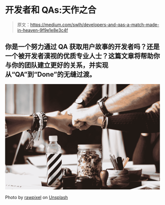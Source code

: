 # 开发者和 QAs:天作之合

> 原文：<https://medium.com/swlh/developers-and-qas-a-match-made-in-heaven-9f9e1e8e3c4f>

## 你是一个努力通过 QA 获取用户故事的开发者吗？还是一个被开发者漠视的优质专业人士？这篇文章将帮助你与你的团队建立更好的关系，并实现从“QA”到“Done”的无缝过渡。

![](img/75199203f0d96bd22d4b96b64dbd7e6e.png)

Photo by [rawpixel](https://unsplash.com/@rawpixel?utm_source=medium&utm_medium=referral) on [Unsplash](https://unsplash.com?utm_source=medium&utm_medium=referral)